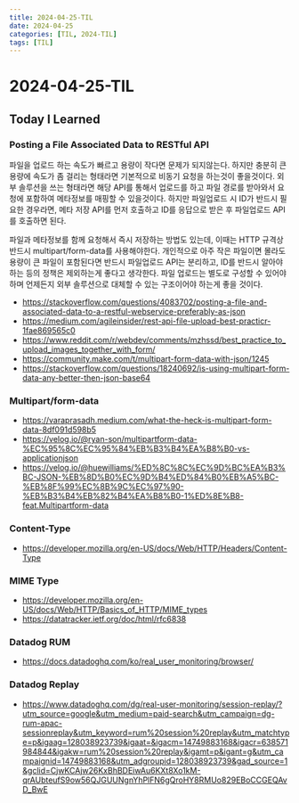 ```yaml
---
title: 2024-04-25-TIL
date: 2024-04-25
categories: [TIL, 2024-TIL]
tags: [TIL]
---
```


# 2024-04-25-TIL

## Today I Learned

### Posting a File Associated Data to RESTful API

파일을 업로드 하는 속도가 빠르고 용량이 작다면 문제가 되지않는다. 하지만 충분히 큰 용량에 속도가 좀 걸리는 형태라면 기본적으로 비동기 요청을 하는것이 좋을것이다. 외부 솔루션을 쓰는 형태라면 해당 API를 통해서 업로드를 하고 파일 경로를 받아와서 요청에 포함하여 메타정보를 매핑할 수 있을것이다. 하지만 파일업로드 시 ID가 반드시 필요한 경우라면, 메타 저장 API를 먼저 호출하고 ID를 응답으로 받은 후 파일업로드 API를 호출하면 된다.

파일과 메타정보를 함께 요청해서 즉시 저장하는 방법도 있는데, 이때는 HTTP 규격상 반드시 multipart/form-data를 사용해야한다. 개인적으로 아주 작은 파일이면 몰라도 용량이 큰 파일이 포함된다면 반드시 파일업로드 API는 분리하고, ID를 반드시 알아야하는 등의 정책은 제외하는게 좋다고 생각한다. 파일 업로드는 별도로 구성할 수 있어야하며 언제든지 외부 솔루션으로 대체할 수 있는 구조이어야 하는게 좋을 것이다.

- https://stackoverflow.com/questions/4083702/posting-a-file-and-associated-data-to-a-restful-webservice-preferably-as-json
- https://medium.com/agileinsider/rest-api-file-upload-best-practicr-1fae869565c0
- https://www.reddit.com/r/webdev/comments/mzhssd/best_practice_to_upload_images_together_with_form/
- https://community.make.com/t/multipart-form-data-with-json/1245
- https://stackoverflow.com/questions/18240692/is-using-multipart-form-data-any-better-then-json-base64

### Multipart/form-data

- https://varaprasadh.medium.com/what-the-heck-is-multipart-form-data-8df091d598b5
- https://velog.io/@ryan-son/multipartform-data-%EC%95%8C%EC%95%84%EB%B3%B4%EA%B8%B0-vs-applicationjson
- https://velog.io/@huewilliams/%ED%8C%8C%EC%9D%BC%EA%B3%BC-JSON-%EB%8D%B0%EC%9D%B4%ED%84%B0%EB%A5%BC-%EB%8F%99%EC%8B%9C%EC%97%90-%EB%B3%B4%EB%82%B4%EA%B8%B0-1%ED%8E%B8-feat.Multipartform-data

### Content-Type

- https://developer.mozilla.org/en-US/docs/Web/HTTP/Headers/Content-Type

### MIME Type

- https://developer.mozilla.org/en-US/docs/Web/HTTP/Basics_of_HTTP/MIME_types
- https://datatracker.ietf.org/doc/html/rfc6838

### Datadog RUM

- https://docs.datadoghq.com/ko/real_user_monitoring/browser/

### Datadog Replay

- https://www.datadoghq.com/dg/real-user-monitoring/session-replay/?utm_source=google&utm_medium=paid-search&utm_campaign=dg-rum-apac-sessionreplay&utm_keyword=rum%20session%20replay&utm_matchtype=p&igaag=128038923739&igaat=&igacm=14749883168&igacr=638571984844&igakw=rum%20session%20replay&igamt=p&igant=g&utm_campaignid=14749883168&utm_adgroupid=128038923739&gad_source=1&gclid=CjwKCAjw26KxBhBDEiwAu6KXt8Xo1kM-qrAUbteufS9ow56QJGUUNgnYhPlFN6gQroHY8RMUo829EBoCCGEQAvD_BwE
